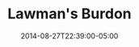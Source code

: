---
title: "Lawman's Burdon"
date: 2014-08-27T22:39:00-05:00
where_published: "The Investigative Fund"
link_to_original: "http://www.theinvestigativefund.org/investigations/immigrationandlabor/2029/lawman%27s_burden/"
description: "A south Texas sheriff's department with dwindling resources struggles to cope with a growing immigration crisis."
---